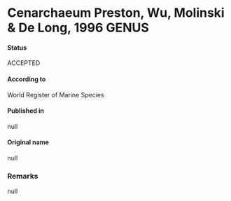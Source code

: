 Cenarchaeum Preston, Wu, Molinski & De Long, 1996 GENUS
=======

#### Status
ACCEPTED

#### According to
World Register of Marine Species

#### Published in
null

#### Original name
null

### Remarks
null